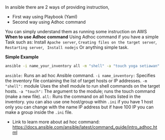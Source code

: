 In ansible there are 2 ways of providing instruction,
- First way using Playbook (Yaml)
- Second way using Adhoc command

You can simply understand them as running some instruction on AWS 
**When to use Adhoc command**
Using Adhoc command if you have a simple Task such as:
Install ``Apache server``, ``Creating files on the target server``, ``Restarting server``, `` Install nodejs`` Or anything simple task.

**Simple Example** 
```bash
ansible -i name_your_inventory all -m "shell" -a "touch yoga setiawan"
```

``ansible:`` Runs an ad hoc Ansible command.
``-i name_inventory:`` Specifies the inventory file containing the list of target hosts or IP addresses.
``-m "shell":`` module Uses the shell module to run shell commands on the target hosts.
``-a "touch":`` The argument to the module; runs the touch command (make a new file).
``all:`` Runs the command on all hosts listed in the inventory. you can also use one host/group within ``.ini`` if you have 1 host only you can change with the name IP address but if have 100 IP you can make a group inside the ``.ini`` file.


- Link to learn more about ad hoc command:
https://docs.ansible.com/ansible/latest/command_guide/intro_adhoc.html
